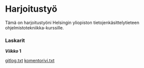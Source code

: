# Harjoitustyö

Tämä on harjoitustyöni Helsingin yliopiston tietojenkäsittelytieteen ohjelmistotekniikka-kurssille.

### Laskarit

**_Viikko_ 1**

[gitlog.txt](https://github.com/opturtio/ot-harjoitustyo/blob/master/laskarit/viikko1/gitlog.txt)
[komentorivi.txt](https://github.com/opturtio/ot-harjoitustyo/blob/master/laskarit/viikko1/gitlog.txt)
